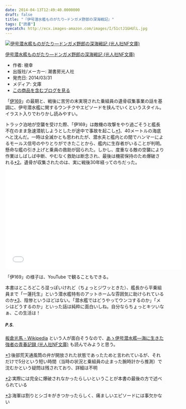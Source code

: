 ```yaml
---
date: 2014-04-13T12:49:40.0000000
draft: false
title: "『伊号潜水艦ものがたり―ドンガメ野郎の深海戦記』"
tags: ["読書"]
eyecatch: http://ecx.images-amazon.com/images/I/51ctJ1GHUlL.jpg
---
```

<p><div class="hatena-asin-detail"><a href="http://www.amazon.co.jp/exec/obidos/ASIN/4769828292/bestylesnet-22/"><img src="http://ecx.images-amazon.com/images/I/51ctJ1GHUlL._SL160_.jpg" class="hatena-asin-detail-image" alt="伊号潜水艦ものがたり―ドンガメ野郎の深海戦記 (光人社NF文庫)" title="伊号潜水艦ものがたり―ドンガメ野郎の深海戦記 (光人社NF文庫)"></a><div class="hatena-asin-detail-info"><p class="hatena-asin-detail-title"><a href="http://www.amazon.co.jp/exec/obidos/ASIN/4769828292/bestylesnet-22/">伊号潜水艦ものがたり―ドンガメ野郎の深海戦記 (光人社NF文庫)</a></p><ul><li><span class="hatena-asin-detail-label">作者:</span> 槇幸</li><li><span class="hatena-asin-detail-label">出版社/メーカー:</span> 潮書房光人社</li><li><span class="hatena-asin-detail-label">発売日:</span> 2014/03/31</li><li><span class="hatena-asin-detail-label">メディア:</span> 文庫</li><li><a href="http://d.hatena.ne.jp/asin/4769828292/bestylesnet-22" target="_blank">この商品を含むブログを見る</a></li></ul></div><div class="hatena-asin-detail-foot"></div></div></p><p>「<a href="http://ja.wikipedia.org/wiki/%E4%BC%8A%E5%8F%B7%E7%AC%AC%E4%B8%80%E5%85%AD%E4%B9%9D%E6%BD%9C%E6%B0%B4%E8%89%A6">&#x4F0A;169</a>」の最期と、戦後に苦労の末実現された乗組員の遺骨収集事業の話を基調に、伊号潜水艦に関するウンチクやエピソードを挟んでいくというスタイル。イラスト入りでわりかし読みやすい。</p><p>トラック泊地が空襲を受けた際、「伊169」は敵機の攻撃をやり過ごそうと艦長不在のまま急速潜航しようとしたが途中で事故を起こし<a href="#f1" name="fn1" title="後部荒天通風筒の弁が開放された状態であったためと言われているが、それだけで5分という短い時間（当時の状況と乗組員の止まった腕時計から推測）で沈むかという疑問は残されており、詳細は不明">*1</a>、40メートルの海底へと沈んだ。一時は全滅かとも思われたが、潜水夫と艦内との間でハンマーによるモールス信号のやりとりができたことから、艦内に生存者がいることが判明。懸命な艦の引き上げと乗員の救助が図られた。しかし、度重なる敵の空襲により作業はしばしば中断、やむなく救助は断念され、最後は機密保持のため爆破される<a href="#f2" name="fn2" title="実際には完全に爆破されなかったらしいということが本書の最後の方で述べられている">*2</a>。遺骨が収集されたのは、実に戦後30年経ってのちだった。</p><p><iframe width="560" height="315" src="//www.youtube.com/embed/2xxrUM7Pzic" frameborder="0" allowfullscreen></iframe></p><p>「伊169」の様子は、YouTube で観ることもできる。</p><p>本書はところどころ湿っぽいけれど（ちょっとジワッときた）、艦長から平乗組員まで「一蓮托生」という潜水艦特有のアットホームな雰囲気に助けられているのか<a href="#f3" name="fn3" title="海軍は割りとシゴキがきつかったらしく、痛ましいエピソードには事欠かない">*3</a>、陰惨というほどはない。「潜水艦ではどうやってウンコするのか」「メシはどうするのか」といった話は純粋に面白いしね。自分ならちょっとキツいなぁ、この生活は！</p>

<div class="section">
<h5>P.S.</h5>
<p><a href="http://ja.wikipedia.org/wiki/%E6%9D%BF%E5%80%89%E5%85%89%E9%A6%AC">&#x677F;&#x5009;&#x5149;&#x99AC; - Wikipedia</a> という人が面白そうなので、<a href="http://d.hatena.ne.jp/asin/4769820054/bestylesnet-22">あゝ伊号潜水艦―海に生きた強者の青春記録 (光人社NF文庫)</a> も読んでみようと思う。</p>

</div><div class="footnote">
<p class="footnote"><a href="#fn1" name="f1" class="footnote-number">*1</a><span class="footnote-delimiter">:</span><span class="footnote-text">後部荒天通風筒の弁が開放された状態であったためと言われているが、それだけで5分という短い時間（当時の状況と乗組員の止まった腕時計から推測）で沈むかという疑問は残されており、詳細は不明</span></p>
<p class="footnote"><a href="#fn2" name="f2" class="footnote-number">*2</a><span class="footnote-delimiter">:</span><span class="footnote-text">実際には完全に爆破されなかったらしいということが本書の最後の方で述べられている</span></p>
<p class="footnote"><a href="#fn3" name="f3" class="footnote-number">*3</a><span class="footnote-delimiter">:</span><span class="footnote-text">海軍は割りとシゴキがきつかったらしく、痛ましいエピソードには事欠かない</span></p>
</div>